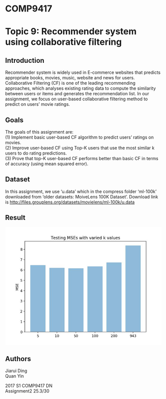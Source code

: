 # COMP9417

Topic 9: Recommender system using collaborative filtering 
=====
Introduction
-----
Recommender system is widely used in E-commerce websites that predicts appropriate books, movies, music, website and news for users. Collaborative Filtering (CF) is one of the leading recommending approaches, which analyses existing rating data to compute the similarity between users or items and generates the recommendation list. In our assignment, we focus on user-based collaborative filtering method to predict on users’ movie ratings.  

Goals
-----
The goals of this assignment are:  
(1) Implement basic user-based CF algorithm to predict users’ ratings on movies.  
(2) Improve user-based CF using Top-K users that use the most similar k users to do rating predictions.  
(3) Prove that top-K user-based CF performs better than basic CF in terms of accuracy (using mean squared error).  

Dataset
-----
In this assignment, we use ‘u.data’ which in the compress folder ‘ml-100k’ downloaded from ‘older datasets: MoiveLens 100K Dataset’. Download link is http://files.grouplens.org/datasets/movielens/ml-100k/u.data  

Result
-----
![](https://github.com/BriseKael/COMP9417/blob/master/MSEs%20based%20on%20different%20K%20values.jpeg)  

Authors
-----
Jiarui Ding  
Quan Yin  

2017 S1 COMP9417 DN   
Assignment2 25.3/30   
